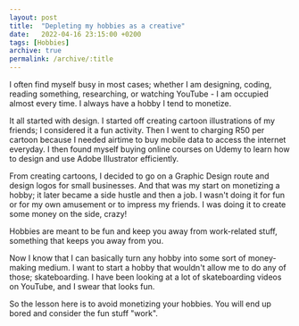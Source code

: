 ```yaml
---
layout: post
title:  "Depleting my hobbies as a creative"
date:   2022-04-16 23:15:00 +0200
tags: [Hobbies]
archive: true
permalink: /archive/:title
---
```


I often find myself busy in most cases; whether I am designing, coding, reading something, researching, or watching YouTube - I am occupied almost every time. I always have a hobby I tend to monetize.

It all started with design. I started off creating cartoon illustrations of my friends; I considered it a fun activity. Then I went to charging R50 per cartoon because I needed airtime to buy mobile data to access the internet everyday. I then found myself buying online courses on Udemy to learn how to design and use Adobe Illustrator efficiently.

From creating cartoons, I decided to go on a Graphic Design route and design logos for small businesses. And that was my start on monetizing a hobby; it later became a side hustle and then a job. I wasn't doing it for fun or for my own amusement or to impress my friends. I was doing it to create some money on the side, crazy!

Hobbies are meant to be fun and keep you away from work-related stuff, something that keeps you away from you.

Now I know that I can basically turn any hobby into some sort of money-making medium. I want to start a hobby that wouldn't allow me to do any of those; skateboarding. I have been looking at a lot of skateboarding videos on YouTube, and I swear that looks fun.

So the lesson here is to avoid monetizing your hobbies. You will end up bored and consider the fun stuff "work".